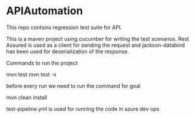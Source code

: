 # APIAutomation
This repo contsins regression test suite for API.

This is a maven project using cucumber for writing the test scenarios.
Rest Assured is used as a client for sending the request and jackson-databind has been used for deserialization of the response.

Commands to run the project

mvn test
mvn test -x

before every run we need to run the command for goal

mvn clean install 

test-pipeline.yml is used for running the code in azure dev ops
